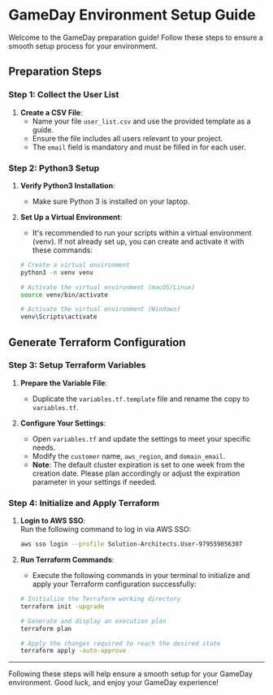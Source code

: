 # GameDay Environment Setup Guide

Welcome to the GameDay preparation guide! Follow these steps to ensure a smooth setup process for your environment.

## Preparation Steps

### Step 1: Collect the User List

1. **Create a CSV File**: 
   - Name your file `user_list.csv` and use the provided template as a guide.
   - Ensure the file includes all users relevant to your project.
   - The `email` field is mandatory and must be filled in for each user.

### Step 2: Python3 Setup

1. **Verify Python3 Installation**:
   - Make sure Python 3 is installed on your laptop.
   
2. **Set Up a Virtual Environment**:
   - It's recommended to run your scripts within a virtual environment (venv). If not already set up, you can create and activate it with these commands:

   ```bash
   # Create a virtual environment
   python3 -m venv venv

   # Activate the virtual environment (macOS/Linux)
   source venv/bin/activate

   # Activate the virtual environment (Windows)
   venv\Scripts\activate
   ```

## Generate Terraform Configuration

### Step 3: Setup Terraform Variables

1. **Prepare the Variable File**:
   - Duplicate the `variables.tf.template` file and rename the copy to `variables.tf`.

2. **Configure Your Settings**:
   - Open `variables.tf` and update the settings to meet your specific needs.
   - Modify the `customer` name, `aws_region`, and `domain_email`.
   - **Note**: The default cluster expiration is set to one week from the creation date. Please plan accordingly or adjust the expiration parameter in your settings if needed.  

### Step 4: Initialize and Apply Terraform

1. **Login to AWS SSO**:  
   Run the following command to log in via AWS SSO:  
   ```bash
   aws sso login --profile Solution-Architects.User-979559056307
   ```

2. **Run Terraform Commands**:
   - Execute the following commands in your terminal to initialize and apply your Terraform configuration successfully:

   ```bash
   # Initialize the Terraform working directory
   terraform init -upgrade

   # Generate and display an execution plan
   terraform plan

   # Apply the changes required to reach the desired state
   terraform apply -auto-approve
   ```

---

Following these steps will help ensure a smooth setup for your GameDay environment. Good luck, and enjoy your GameDay experience!
